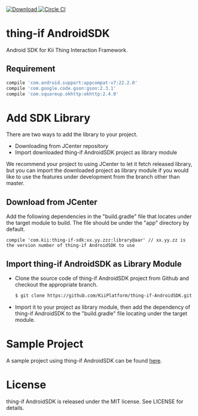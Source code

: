 [ ![Download](https://api.bintray.com/packages/kii/KiiAndroidSDK/thing-if-sdk/images/download.svg) ](https://bintray.com/kii/KiiAndroidSDK/thing-if-sdk/_latestVersion) [![Circle CI](https://circleci.com/gh/KiiPlatform/thing-if-AndroidSDK/tree/master.svg?style=svg)](https://circleci.com/gh/KiiPlatform/thing-if-AndroidSDK/tree/master)
# thing-if AndroidSDK

Android SDK for Kii Thing Interaction Framework.<br>

## Requirement

```groovy
compile 'com.android.support:appcompat-v7:22.2.0'
compile 'com.google.code.gson:gson:2.3.1'
compile 'com.squareup.okhttp:okhttp:2.4.0'
```

# Add SDK Library

There are two ways to add the library to your project.

* Downloading from JCenter repository
* Import downloaded thing-if AndroidSDK project as library module

We recommend your project to using JCenter to let it fetch released library, but you can import the downloaded project as library module if you would like to use the features under development from the branch other than master.

## Download from JCenter

Add the following dependencies in the "build.gradle" file that locates under the target module to build. The file should be under the "app" directory by default.

```
compile 'com.kii:thing-if-sdk:xx.yy.zzz:library@aar' // xx.yy.zz is the version number of thing-if AndroidSDK to use
```

## Import thing-if AndroidSDK as Library Module

- Clone the source code of thing-if AndroidSDK project from Github and checkout the appropriate branch.

  ```bash
  $ git clone https://github.com/KiiPlatform/thing-if-AndroidSDK.git
  ```

- Import it to your project as library module, then add the dependency of thing-if AndroidSDK to the "build.gradle" file locating under the target module.

# Sample Project

A sample project using thing-if AndroidSDK can be found [here](https://github.com/KiiPlatform/thing-if-AndroidSample).

# License

thing-if AndroidSDK is released under the MIT license. See LICENSE for details.
